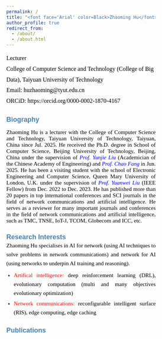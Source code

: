 ```yaml
---
permalink: /
title: "<font face='Arial' color=Black>Zhaoming Hu</font>"
author_profile: true
redirect_from: 
  - /about/
  - /about.html
---
```


<p style="line-height: 1.8;">
<font face='Calibri' size="3.75" color=Black>
Lecturer<br>
College of Computer Science and Technology (College of Big Data), Taiyuan University of Technology<br>
Email: huzhaoming@tyut.edu.cn<br>
ORCiD: https://orcid.org/0000-0002-1870-4167
</font>
</p>

<h2 id="biography" style="font-family: Arial; font-size: 18px; color: SteelBlue;">Biography</h2>
<p style="text-align: justify; font-family: Calibri; font-size: 15px; color: black;">
Zhaoming Hu is a lecturer with the College of Computer Science and Technology, Taiyuan University of Technology, Taiyuan, China since Jul. 2025. He received the Ph.D. degree in School of Computer Science, Beijing University of Technology, Beijing, China under the supervision of <a href="https://ieeexplore.ieee.org/author/37537574300" style="text-decoration: none;"><i style="color: blue;">Prof. Yunjie Liu</i></a> (Academician of the Chinese Academy of Engineering) and <a href="https://sist.bjut.edu.cn/info/1424/2345.htm" style="text-decoration: none;"><i style="color: blue;">Prof. Chao Fang</i></a> in Jun. 2025. He has been a visiting student with the school of Electronic Engineering and Computer Science, Queen Mary University of London, U.K. under the supervision of <a href="https://www.eee.hku.hk/~yuanwei/#highlights" style="text-decoration: none;"><i style="color: blue;">Prof. Yuanwei Liu</i></a> (IEEE Fellow) from Dec. 2022 to Dec. 2023. He has published more than 20 papers in top international conferences and SCI journals in the field of network communications and artificial intelligence. He serves as a reviewer for many important journals and conferences in the field of network communications and artificial intelligence, such as TMC, TNSE, IoT-J, TCOM, Globecom and ICC, etc.
</p>

<h2 id="research-interests" style="font-family: Arial; font-size: 18px; color: SteelBlue;">Research Interests</h2>
<div style="text-align: justify; font-family: Calibri; font-size: 15px; line-height: 1.6;">
  <p style="margin: 0 0 8px; color: black;">
    Zhaoming Hu specialises in AI for network (using AI techniques to solve problems in network communications) and network for AI (using networks to underpin AI training and reasoning).
  </p>
  
  <ul style="margin: 0; padding-left: 20px;">
    <li style="margin-bottom: 4px; text-align: justify;">
      <span style="color: red;">Artifical intelligence:</span> 
      <span style="color: black;">deep reinforcement learning (DRL), evolutionary computation (multi and many objectives evolutionary optimization)</span>
    </li>
    <li style="text-align: justify;">
      <span style="color: red;">Network communications:</span> 
      <span style="color: black;">reconfigurable intelligent surface (RIS), edge computing, edge caching</span>
    </li>
  </ul>
</div>

<h2 id="publications" style="font-family: Arial; font-size: 18px; color: SteelBlue;">Publications</h2>
<html lang="en">
<head>
    <meta charset="UTF-8">
    <meta name="viewport" content="width=device-width, initial-scale=1.0">
    <link href="https://fonts.googleapis.com/css2?family=Calibri:wght@400;700&family=SimHei&display=swap" rel="stylesheet">
    <style>
        * {
            margin: 0;
            padding: 0;
            box-sizing: border-box;
        }
        
        body {
            font-family: 'Calibri', sans-serif;
            background: linear-gradient(135deg, #f5f7fa 0%, #e4edf5 100%);
            color: #333;
            line-height: 1.6;
            padding: 30px;
            max-width: 1200px;
            margin: 0 auto;
        }
        
        .container {
            background: white;
            border-radius: 12px;
            box-shadow: 0 8px 30px rgba(0, 0, 0, 0.1);
            padding: 40px;
            position: relative;
            overflow: hidden;
        }
        
        .container::before {
            content: "";
            position: absolute;
            top: 0;
            left: 0;
            right: 0;
            height: 5px;
            background: linear-gradient(90deg, #d32f2f, #1976d2);
        }
        
        header {
            text-align: center;
            margin-bottom: 30px;
            padding-bottom: 20px;
            border-bottom: 1px solid #e0e0e0;
        }
        
        h1 {
            color: #2c3e50;
            font-size: 28px;
            margin-bottom: 10px;
            font-weight: 700;
        }
        
        .scholar-link {
            text-align: center;
            margin: 25px 0;
            font-size: 18px;
        }
        
        .scholar-link a {
            color: #1976d2;
            text-decoration: none;
            font-weight: 700;
            transition: all 0.3s ease;
            position: relative;
        }
        
        .scholar-link a::after {
            content: "";
            position: absolute;
            bottom: -2px;
            left: 0;
            width: 100%;
            height: 1.5px;
            background: #1976d2;
            transform: scaleX(0);
            transform-origin: right;
            transition: transform 0.3s ease;
        }
        
        .scholar-link a:hover {
            color: #0d47a1;
        }
        
        .scholar-link a:hover::after {
            transform: scaleX(1);
            transform-origin: left;
        }
        
        .section-title {
            color: #d32f2f;
            font-size: 22px;
            margin: 40px 0 20px;
            padding-bottom: 10px;
            border-bottom: 2px solid #e0e0e0;
            position: relative;
            font-weight: 700;
        }
        
        .section-title::after {
            content: "";
            position: absolute;
            bottom: -2px;
            left: 0;
            width: 80px;
            height: 2px;
            background: #d32f2f;
        }
        
        .publication-list {
            list-style: none;
        }
        
        .publication-item {
            margin-bottom: 16px;
            padding-bottom: 8px;
            border-bottom: 1px dashed #e0e0e0;
            text-align: justify;
            hyphens: auto;
            font-size: 14px;
            line-height: 1.4;
        }
        
        .publication-item:last-child {
            border-bottom: none;
        }
        
        .publication-number {
            font-weight: bold;
            color: black;
            margin-right: 8px;
            display: inline;
            font-size: 14px;
        }
        
        .authors {
            color: black;
            display: inline;
            font-size: 14px;
        }
        
        .authors::after {
            content: ", ";
        }
        
        .paper-title {
            color: black;
            display: inline;
            font-size: 14px;
        }
        
        .paper-title::after {
            content: ", ";
        }
        
        .journal-name {
            font-style: italic;
            color: black;
            display: inline;
            font-size: 14px;
        }
        
        .journal-name::after {
            content: ", ";
        }
        
        .publication-details {
            color: black;
            display: inline;
            font-size: 14px;
        }

        .publication-details::after {
            content: ". ";
        }
        
        .publication-highlight {
            background: rgba(255, 215, 0, 0.2);
            padding: 2px 6px;
            border-radius: 3px;
            font-weight: 600;
            font-size: 14px;
            margin-left: 8px;
            display: inline-block;
        }
        
        .chinese-text {
            font-family: 'SimHei', 'Microsoft YaHei', sans-serif;
        }
        
        footer {
            text-align: center;
            margin-top: 40px;
            padding-top: 20px;
            border-top: 1px solid #e0e0e0;
            color: black;
            font-size: 14px;
        }
        
        .impact-factor {
            display: inline-block;
            color: black;
            padding: 3px 8px;
            border-radius: 4px;
            font-size: 14px;
            margin-left: 8px;
            font-weight: 600;
        }
        
        .top-journal {
            display: inline-block;
            color: black;
            padding: 3px 8px;
            border-radius: 4px;
            font-size: 14px;
            margin-left: 8px;
            font-weight: 600;
        }
        
        .ccf-rank {
            display: inline-block;
            color: black;
            padding: 3px 8px;
            border-radius: 4px;
            font-size: 14px;
            margin-left: 8px;
            font-weight: 600;
        }
        
        .conference-info {
            color: black;
            display: inline;
            font-size: 14px;
        }
        
        .conference-info::before {
            content: ", ";
        }

        .conference-info::after {
            content: ". ";
        }
        
        /* 响应式设计 */
        @media (max-width: 768px) {
            body {
                padding: 15px;
            }
            
            .container {
                padding: 25px;
            }
            
            h1 {
                font-size: 22px;
            }
            
            .section-title {
                font-size: 19px;
            }
            
            .publication-item {
                font-size: 15px;
            }
            
            .impact-factor, .top-journal, .ccf-rank {
                display: block;
                margin: 5px 0 0 0;
                width: fit-content;
            }
        }
        
        /* 添加一些动画效果 */
        .publication-item {
            transition: all 0.3s ease;
            padding: 15px;
            border-radius: 8px;
        }
        
        .publication-item:hover {
            background-color: #f9f9f9;
            transform: translateY(-3px);
            box-shadow: 0 5px 15px rgba(0, 0, 0, 0.05);
        }
        
        /* 添加页眉装饰 */
        .header-decoration {
            height: 4px;
            width: 100px;
            background: linear-gradient(90deg, #d32f2f, #1976d2);
            margin: 15px auto;
            border-radius: 2px;
        }
    </style>
</head>
<body>
    <div class="container">
        <header>
            <div class="scholar-link">
                <span>See a full list of publications on </span>
                <a href="https://scholar.google.co.uk/citations?user=X5bNcZ0AAAAJ&hl=zh-CN&authuser=1" target="_blank">Google Scholar</a>
            </div>
        </header>
        
        <main>
            <div class="section-title">Journal Articles</div>
            <ul class="publication-list">
                <li class="publication-item">
                    <span class="publication-number">16.</span>
                    <span class="authors">Zhaoming Hu, Chao Fang, Zhuwei Wang, Jining Chen, Shu-Ming Tseng, Mianxiong Dong</span>
                    <span class="paper-title">"Joint Content Caching and Request Routing for User-Centric Many-Objective Metaverse Services"</span>
                    <em class="journal-name">IEEE Transactions on Network Science and Engineering</em>
                    <span class="publication-details">12(3), 1911-1925, 2025</span>
                    <span class="impact-factor">(SCI Q2，IF= 6.5)</span>
                </li>
                
                <li class="publication-item">
                    <span class="publication-number">15.</span>
                    <span class="authors">Zhaoming Hu, Chao Fang, Ruikang Zhong, Yuanwei Liu</span>
                    <span class="paper-title">"Joint physical and network layers design for STARS-assisted multi-cellular edge caching"</span>
                    <em class="journal-name">IEEE Transactions on Wireless Communications</em>
                    <span class="publication-details">23(11): 17446 - 17460, 2024</span>
                    <span class="top-journal">(SCI Q1 ToP)</span>
                    <span class="impact-factor">(IF= 10.4)</span>
                </li>
                
                <li class="publication-item">
                    <span class="publication-number">14.</span>
                    <span class="authors">Zhaoming Hu, Ruikang Zhong, Chao Fang, and Yuanwei Liu</span>
                    <span class="paper-title">"Caching-at-STARS: the Next Generation Edge Caching"</span>
                    <em class="journal-name">IEEE Transactions on Wireless Communications</em>
                    <span class="publication-details">23(8): 8372-8387, 2024</span>
                    <span class="top-journal">(SCI Q1 ToP)</span>
                    <span class="impact-factor">(IF= 10.4)</span>
                </li>
                
                <li class="publication-item">
                    <span class="publication-number">13.</span>
                    <span class="authors">Zhaoming Hu, Chao Fang, Zhuwei Wang, Shu-Ming Tseng and Mianxiong Dong</span>
                    <span class="paper-title">"Many-Objective Optimization Based-Content Popularity Prediction for Cache-Assisted Cloud-Edge-End Collaborative IoT Networks"</span>
                    <em class="journal-name">IEEE Internet of Things Journal</em>
                    <span class="publication-details">11(1): 1190-1200, 2024</span>
                    <span class="top-journal">(SCI Q1 ToP)</span>
                    <span class="impact-factor">(IF= 10.6)</span>
                    <span class="publication-highlight">(ESI Highly Cited Paper)</span>
                </li>
                
                <li class="publication-item">
                    <span class="publication-number">12.</span>
                    <span class="authors">Chao Fang, Zhaoming Hu, Xiangheng Meng, Shanshan Tu, Zhuwei Wang, Deze Zeng, Wei Ni, Song Guo, and Zhu Han</span>
                    <span class="paper-title">"DRL-Driven Joint Task Offloading and Resource Allocation for Energy-Efficient Content Delivery in Cloud-Edge Cooperation Networks"</span>
                    <em class="journal-name">IEEE Transactions on Vehicular Technology</em>
                    <span class="publication-details">72(12): 16195-16207, 2023</span>
                    <span class="impact-factor">(SCI Q2，IF=6.8)</span>
                </li>
                
                <li class="publication-item">
                    <span class="publication-number">11.</span>
                    <span class="authors">Chao Fang, Hang Xu, Yihui Yang, Zhaoming Hu*, Shanshan Tu, Kaoru Ota, Zheng Yang, Mianxiong Dong, Zhu Han, F. Richard Yu, Yunjie Liu</span>
                    <span class="paper-title">"Deep Reinforcement Learning Based Resource Allocation for Content Distribution in Fog Radio Access Networks"</span>
                    <em class="journal-name">IEEE Internet of Things Journal</em>
                    <span class="publication-details">9(18): 16874-16883, 2022</span>
                    <span class="top-journal">(SCI Q1 ToP)</span>
                    <span class="impact-factor">(IF=10.6)</span>
                </li>
                
                <li class="publication-item">
                    <span class="publication-number">10.</span>
                    <span class="authors">Chao Fang, Tianyi Zhang, Jingjing Huang, Hang Xu, Zhaoming Hu, Yihui Yang, Zhuwei Wang, Zequan Zhou, and Xiling Luo</span>
                    <span class="paper-title">"A DRL-Driven Intelligent Optimization Strategy for Resource Allocation in Cloud-Edge-End Cooperation Environments"</span>
                    <em class="journal-name">Symmetry</em>
                    <span class="publication-details">14(10): 2120, 2022</span>
                </li>
                
                <li class="publication-item">
                    <span class="publication-number">9.</span>
                    <span class="authors">Chao Fang, Xiangheng Meng, Zhaoming Hu, Fangmin Xu, Deze Zeng, Mianxiong Dong, and Wei Ni</span>
                    <span class="paper-title">"AI-Driven Energy-Efficient Content Task Offloading in Cloud-Edge-End Cooperation Networks"</span>
                    <em class="journal-name">IEEE Open Journal of the Computer Society</em>
                    <span class="publication-details">162-171, 2022</span>
                </li>
                
                <li class="publication-item">
                    <span class="publication-number">8.</span>
                    <span class="authors">Zhaoming Hu, Yang Lan, Zhixia Zhang, Xingjuan Cai</span>
                    <span class="paper-title">"A many-objective particle swarm optimization algorithm based on multiple criteria for hybrid recommendation system"</span>
                    <em class="journal-name">KSII Transactions on Internet and Information Systems</em>
                    <span class="publication-details">15(2): 442-460, 2021</span>
                    <span class="impact-factor">(SCI Q3)</span>
                </li>
                
                <li class="publication-item">
                    <span class="publication-number">7.</span>
                    <span class="authors">Jialei Xu, Zhixia Zhang, Zhaoming Hu, Lei Du, Xingjuan Cai</span>
                    <span class="paper-title">"A many-objective optimized task allocation scheduling model in cloud computing"</span>
                    <em class="journal-name">Applied Intelligence</em>
                    <span class="publication-details">51: 3293-3310, 2021</span>
                    <span class="impact-factor">(SCI Q2，IF= 5.3)</span>
                </li>
                
                <li class="publication-item">
                    <span class="publication-number">6.</span>
                    <span class="authors">Zhihua Cui, Zhixia Zhang, Zhaoming Hu, Shaojin Geng, Jinjun Chen.</span>
                    <span class="paper-title">"A Many-objective Optimization based Intelligent High performance Data Processing Model for Cyber-Physical-Social Systems"</span>
                    <em class="journal-name">IEEE Transactions on Network Science and Engineering</em>
                    <span class="publication-details">9(6): 3825-3834, 2021</span>
                    <span class="impact-factor">(SCI Q2，IF= 6.5)</span>
                </li>
                
                <li class="publication-item">
                    <span class="publication-number">5.</span>
                    <span class="authors">Lijie Xie, Zhaoming Hu, Xingjuan Cai, Wensheng Zhang, Jinjun Chen.</span>
                    <span class="paper-title">"Explainable recommendation based on knowledge graph and multi-objective optimization".</span>
                    <em class="journal-name">Complex & Intelligent Systems</em>
                    <span class="publication-details">7: 1241-1252, 2021</span>
                    <span class="impact-factor">(SCI Q2，IF= 5.8)</span>
                </li>
                
                <li class="publication-item">
                    <span class="publication-number">4.</span>
                    <span class="authors">Zhihua Cui, Peng Zhao, Zhaoming Hu, Xingjuan Cai, Wensheng Zhang, Jinjun Chen,</span>
                    <span class="paper-title">"An Improved Matrix Factorization based Model for Many-objective Optimization Recommendation"</span>
                    <em class="journal-name">Information Sciences</em>
                    <span class="publication-details">579: 1-14, 2021</span>
                    <span class="top-journal">(SCI Q1)</span>
                    <span class="impact-factor">(IF= 8.1)</span>
                </li>
                
                <li class="publication-item">
                    <span class="publication-number">3.</span>
                    <span class="authors chinese-text">蔡星娟，胡钊鸣，王茜，张志霞，崔志华，张文生</span>
                    <span class="paper-title chinese-text">"基于高维多目标优化的多无人机协同航迹规划"</span>
                    <em class="journal-name chinese-text">中国科学：信息科学（中文版）</em>
                    <span class="publication-details chinese-text">537: 148-161, 2020</span>
                    <span class="ccf-rank">(CCF A)</span>
                </li>
                
                <li class="publication-item">
                    <span class="publication-number">2.</span>
                    <span class="authors">Xingjuan Cai, Zhaoming Hu, Jinjun Chen</span>
                    <span class="paper-title">"A many-objective optimization recommendation algorithm based on knowledge mining"</span>
                    <em class="journal-name">Information Sciences</em>
                    <span class="publication-details">537: 148-161, 2020</span>
                    <span class="top-journal">(SCI Q1 ToP)</span>
                    <span class="impact-factor">(IF= 8.1)</span>
                </li>
                
                <li class="publication-item">
                    <span class="publication-number">1.</span>
                    <span class="authors">Xingjuan Cai, Zhaoming Hu, Peng Zhao, WenSheng Zhang, Jinjun Chen</span>
                    <span class="paper-title">"A hybrid recommendation system with many-objective evolutionary"</span>
                    <em class="journal-name">Expert Systems with Applications</em>
                    <span class="publication-details">2020, 159: 113648</span>
                    <span class="top-journal">(SCI Q1 ToP)</span>
                    <span class="impact-factor">(IF= 6.954)</span>
                </li>
            </ul>
            
            <div class="section-title">Conference Articles</div>
            <ul class="publication-list">
                <li class="publication-item">
                    <span class="publication-number">4.</span>
                    <span class="authors">Chao Fang, Hang Xu, Yulong Bai, Tianyi Zhang, Yihui Yang, Zhaoming Hu</span>
                    <span class="paper-title">"Deep Reinforcement Learning-Based Joint Task Offloading in Cloud-Edge-End Cooperation Environments"</span>
                    <em class="journal-name">IEEE International Conference on Frontiers of Electronics, Information and Computation Technologies (IEEE ICFEICT)</em>
                    <span class="conference-info">Wuhan, China, 2022.8.19-8.21</span>
                </li>
                
                <li class="publication-item">
                    <span class="publication-number">3.</span>
                    <span class="authors">Chao Fang, Yihui Yang, Hang Xu, Tianyi Zhang, Xiaolin Qin, Zhaoming Hu</span>
                    <span class="paper-title">"Deep Reinforcement Learning-Based Traffic Engineering in Cloud-Edge-End Collaboration Environments"</span>
                    <em class="journal-name">IEEE International Conference on Frontiers of Electronics, Information and Computation Technologies (IEEE ICFEICT)</em>
                    <span class="conference-info">Wuhan, China, 2022.8.19-8.21</span>
                </li>
                
                <li class="publication-item">
                    <span class="publication-number">2.</span>
                    <span class="authors">Zhaoming Hu, Ruikang Zhong, Chao Fang, Yuanwei Liu</span>
                    <span class="paper-title">"Exploiting Caching-at-STARS: Joint caching replacement and hybrid beamforming"</span>
                    <em class="journal-name">IEEE Globecom</em>
                    <span class="conference-info">Kuala Lumpur, Malaysia, 2023.12.4-12.8</span>
                </li>
                
                <li class="publication-item">
                    <span class="publication-number">1.</span>
                    <span class="authors">Chao Fang, Xiangheng Meng, Zhaoming Hu, Xiaoping Yang, Fangmin Xu, Peng Li, Mianxiong Dong</span>
                    <span class="paper-title">"DRL-Based Green Task Offloading for Content Distribution in NOMA-Enabled Cloud-Edge-End Cooperation Environments"</span>
                    <em class="journal-name">IEEE ICC</em>
                    <span class="conference-info">Rome, Italy, 2023.5.28-6.1</span>
                </li>
            </ul>
        </main>
    </div>
</body>
</html>












